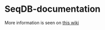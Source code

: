 # SeqDB-documentation

More information is seen on [this wiki](https://github.com/CGI-NRM/SeqDB-documentation/wiki)
